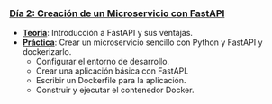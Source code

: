 ### **[Día 2: Creación de un Microservicio con FastAPI](/semana-1/dia-2/readme.md)**
- **[Teoría](/semana-1/dia-2/teoria.md)**: Introducción a FastAPI y sus ventajas.
- **[Práctica](/semana-1/dia-2/practica/)**: Crear un microservicio sencillo con Python y FastAPI y dockerizarlo.
  - Configurar el entorno de desarrollo.
  - Crear una aplicación básica con FastAPI.
  - Escribir un Dockerfile para la aplicación.
  - Construir y ejecutar el contenedor Docker.